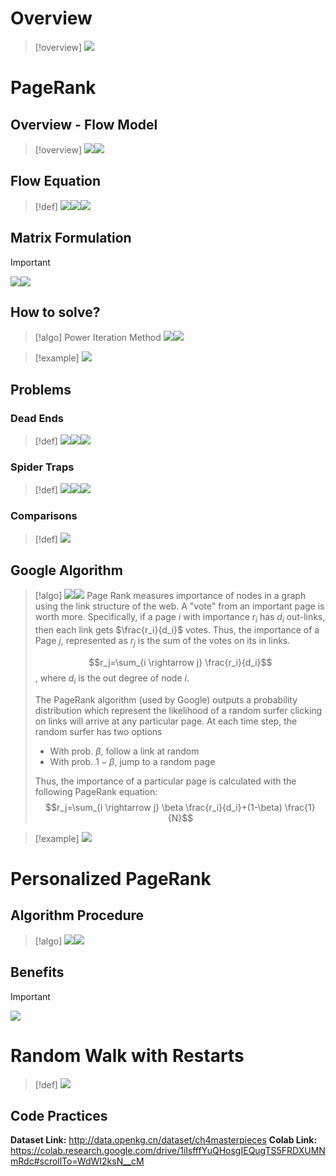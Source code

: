 # Overview
> [!overview]
> ![](PageRank_Variants.assets/e66accedefd63726444bc57c2d3526fb_MD5.jpeg)




# PageRank
## Overview - Flow Model
> [!overview] 
> ![](PageRank_Variants.assets/02cf09f25ed8a965c322db2370b63f26_MD5.jpeg)![](PageRank_Variants.assets/ea738bf391dcbedebaafeace9b819441_MD5.jpeg)




## Flow Equation
> [!def]
> ![](PageRank_Variants.assets/599d6b28a726611020fabd24c7292ea1_MD5.jpeg)![](PageRank_Variants.assets/d57ed241687a21397383a982e38a6866_MD5.jpeg)![](PageRank_Variants.assets/85cbb18ab358e2060070b25eb08535c9_MD5.jpeg)



## Matrix Formulation
> [!important]
> ![](PageRank_Variants.assets/047088324e3e29dba3b8d3578bfdef44_MD5.jpeg)![](PageRank_Variants.assets/8490322fbf7a6f63552c1d8eb5d94867_MD5.jpeg)




## How to solve?
> [!algo] Power Iteration Method
> ![](PageRank_Variants.assets/94abec92c82cc5805b3da751849695c4_MD5.jpeg)![](PageRank_Variants.assets/d4eb2aadf7a109be98f96ac27b426fdf_MD5.jpeg)

> [!example]
> ![](PageRank_Variants.assets/d8860d24acb8eed87636128e3906950c_MD5.jpeg)



## Problems
### Dead Ends
> [!def]
> ![](PageRank_Variants.assets/4fdddc60353525a74e4d233517cc70c3_MD5.jpeg)![](PageRank_Variants.assets/b3b699048e8891d0f3a34043ce540fad_MD5.jpeg)![](PageRank_Variants.assets/5353904980f84f2a54bb289649477375_MD5.jpeg)





### Spider Traps
> [!def]
> ![](PageRank_Variants.assets/fe2c27416350e6ee1c3074d3676d3945_MD5.jpeg)![](PageRank_Variants.assets/a4471c95e7586ec560e5005230dcb332_MD5.jpeg)![](PageRank_Variants.assets/8648a963667af6fd9d2e2eafabe643e8_MD5.jpeg)


### Comparisons
> [!def]
> ![](PageRank_Variants.assets/08d3225ea601d959b53a753a2fd8e93c_MD5.jpeg)





## Google Algorithm
> [!algo]
> ![](PageRank_Variants.assets/6d2796987eac8bea734f74f9b80ce3ee_MD5.jpeg)![](PageRank_Variants.assets/4c3a81eb85de154ada36e18c1d452ffb_MD5.jpeg)
> Page Rank measures importance of nodes in a graph using the link structure of the web. A "vote" from an important page is worth more. Specifically, if a page $i$ with importance $r_i$ has $d_i$ out-links, then each link gets $\frac{r_i}{d_i}$ votes. Thus, the importance of a Page $j$, represented as $r_j$ is the sum of the votes on its in links.
> 
> $$r_j=\sum_{i \rightarrow j} \frac{r_i}{d_i}$$, 
> where $d_i$ is the out degree of node $i$.
> 
> The PageRank algorithm (used by Google) outputs a probability distribution which represent the likelihood of a random surfer clicking on links will arrive at any particular page. At each time step, the random surfer has two options
> 
> - With prob. $\beta$, follow a link at random
> - With prob. $1-\beta$, jump to a random page
> 
> Thus, the importance of a particular page is calculated with the following PageRank equation:
> $$r_j=\sum_{i \rightarrow j} \beta \frac{r_i}{d_i}+(1-\beta) \frac{1}{N}$$

> [!example]
> ![](PageRank_Variants.assets/3224f78a8505ee13ad741a4c72927cca_MD5.jpeg)



# Personalized PageRank
## Algorithm Procedure
> [!algo]
> ![](PageRank_Variants.assets/45da28d506f28606954ba5b7f916d46e_MD5.jpeg)![](PageRank_Variants.assets/06f3d7f204de9390a6e7c89714e82b93_MD5.jpeg)


## Benefits
> [!important]
> ![](PageRank_Variants.assets/d031b1e05c017b26b8151fa5806af353_MD5.jpeg)


# Random Walk with Restarts
> [!def]
> ![](PageRank_Variants.assets/039b60cb787915a9d25ae81f17121ddc_MD5.jpeg)




## Code Practices
**Dataset Link:** http://data.openkg.cn/dataset/ch4masterpieces
**Colab Link:** https://colab.research.google.com/drive/1ilsfffYuQHosgIEQugTS5FRDXUMNmRdc#scrollTo=WdWI2ksN__cM

